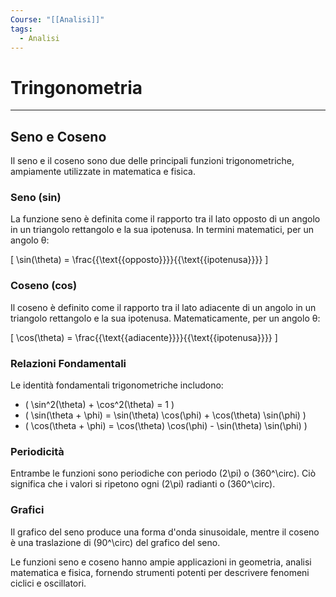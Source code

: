 ```yaml
---
Course: "[[Analisi]]"
tags:
  - Analisi
---
```

# Tringonometria
---
## Seno e Coseno

Il seno e il coseno sono due delle principali funzioni trigonometriche, ampiamente utilizzate in matematica e fisica.

### Seno (sin)

La funzione seno è definita come il rapporto tra il lato opposto di un angolo in un triangolo rettangolo e la sua ipotenusa. In termini matematici, per un angolo θ:

\[ \sin(\theta) = \frac{{\text{{opposto}}}}{{\text{{ipotenusa}}}} \]

### Coseno (cos)

Il coseno è definito come il rapporto tra il lato adiacente di un angolo in un triangolo rettangolo e la sua ipotenusa. Matematicamente, per un angolo θ:

\[ \cos(\theta) = \frac{{\text{{adiacente}}}}{{\text{{ipotenusa}}}} \]

### Relazioni Fondamentali

Le identità fondamentali trigonometriche includono:

- \( \sin^2(\theta) + \cos^2(\theta) = 1 \)
- \( \sin(\theta + \phi) = \sin(\theta) \cos(\phi) + \cos(\theta) \sin(\phi) \)
- \( \cos(\theta + \phi) = \cos(\theta) \cos(\phi) - \sin(\theta) \sin(\phi) \)

### Periodicità

Entrambe le funzioni sono periodiche con periodo \(2\pi\) o \(360^\circ\). Ciò significa che i valori si ripetono ogni \(2\pi\) radianti o \(360^\circ\).

### Grafici

Il grafico del seno produce una forma d'onda sinusoidale, mentre il coseno è una traslazione di \(90^\circ\) del grafico del seno.

Le funzioni seno e coseno hanno ampie applicazioni in geometria, analisi matematica e fisica, fornendo strumenti potenti per descrivere fenomeni ciclici e oscillatori.
